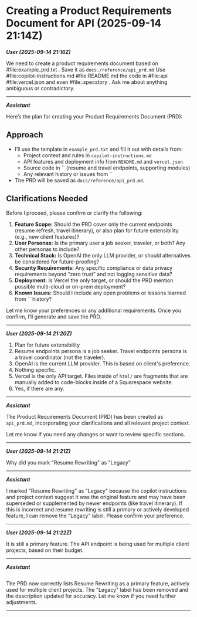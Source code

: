<!-- Generated by SpecStory -->

# Creating a Product Requirements Document for API (2025-09-14 21:14Z)

_**User (2025-09-14 21:16Z)**_

We need to create a product requirements document based on #file:example_prd.txt . Save it as `docs./reference/api_prd.md` Use #file:copilot-instructions.md #file:README.md the code in #file:api  #file:vercel.json and even #file:.specstory . Ask me about anything ambiguous or contradictory.

---

_**Assistant**_

Here’s the plan for creating your Product Requirements Document (PRD):

## Approach

- I’ll use the template in `example_prd.txt` and fill it out with details from:
  - Project context and rules in `copilot-instructions.md`
  - API features and deployment info from `README.md` and `vercel.json`
  - Source code in `` (resume and travel endpoints, supporting modules)
  - Any relevant history or issues from ``
- The PRD will be saved as `docs/reference/api_prd.md`.

## Clarifications Needed

Before I proceed, please confirm or clarify the following:

1. **Feature Scope:** Should the PRD cover only the current endpoints (resume refresh, travel itinerary), or also plan for future extensibility (e.g., new client features)?
2. **User Personas:** Is the primary user a job seeker, traveler, or both? Any other personas to include?
3. **Technical Stack:** Is OpenAI the only LLM provider, or should alternatives be considered for future-proofing?
4. **Security Requirements:** Any specific compliance or data privacy requirements beyond “zero trust” and not logging sensitive data?
5. **Deployment:** Is Vercel the only target, or should the PRD mention possible multi-cloud or on-prem deployment?
6. **Known Issues:** Should I include any open problems or lessons learned from `` history?

Let me know your preferences or any additional requirements. Once you confirm, I’ll generate and save the PRD.

---

_**User (2025-09-14 21:20Z)**_

1. Plan for future extensibility
2. Resume endpoints persona is a job seeker. Travel endpoints persona is a travel coordinator (not the traveler).
3. OpenAI is the current LLM provider. This is based on client's preference. 
4. Nothing specific.
5. Vercel is the only API target. Files inside of `html/` are fragments that are manually added to code-blocks inside of a Squarespace website.
6. Yes, if there are any.

---

_**Assistant**_

The Product Requirements Document (PRD) has been created as `api_prd.md`, incorporating your clarifications and all relevant project context.

Let me know if you need any changes or want to review specific sections.

---

_**User (2025-09-14 21:21Z)**_

Why did you mark "Resume Rewriting" as "Legacy"

---

_**Assistant**_

I marked "Resume Rewriting" as "Legacy" because the copilot instructions and project context suggest it was the original feature and may have been superseded or supplemented by newer endpoints (like travel itinerary). If this is incorrect and resume rewriting is still a primary or actively developed feature, I can remove the "Legacy" label. Please confirm your preference.

---

_**User (2025-09-14 21:22Z)**_

It is still a primary feature. The API endpoint is being used for multiple client projects, based on their budget.

---

_**Assistant**_


```

```
The PRD now correctly lists Resume Rewriting as a primary feature, actively used for multiple client projects. The "Legacy" label has been removed and the description updated for accuracy. Let me know if you need further adjustments.

---

